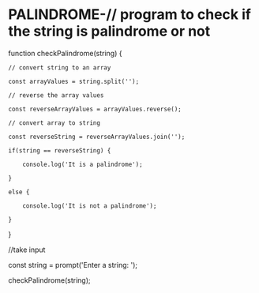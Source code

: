 # PALINDROME-// program to check if the string is palindrome or not

function checkPalindrome(string) {

    // convert string to an array

    const arrayValues = string.split('');

    // reverse the array values

    const reverseArrayValues = arrayValues.reverse();

    // convert array to string

    const reverseString = reverseArrayValues.join('');

    if(string == reverseString) {

        console.log('It is a palindrome');

    }

    else {

        console.log('It is not a palindrome');

    }

}

//take input

const string = prompt('Enter a string: ');

checkPalindrome(string);
